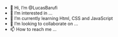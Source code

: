 - 👋 Hi, I’m @LucasBarufi
- 👀 I’m interested in ...
- 🌱 I’m currently learning Html, CSS and JavaScript
- 💞️ I’m looking to collaborate on ...
- 📫 How to reach me ...

<!---
LucasBarufi/LucasBarufi is a ✨ special ✨ repository because its `README.md` (this file) appears on your GitHub profile.
You can click the Preview link to take a look at your changes.
--->
